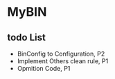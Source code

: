 # MyBIN
## todo List

- BinConfig to Configuration, P2
- Implement Others clean rule, P1
- Opmition Code, P1
 
